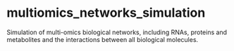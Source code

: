 # multiomics_networks_simulation
Simulation of multi-omics biological networks, including RNAs, proteins and metabolites and the interactions between all biological molecules.
